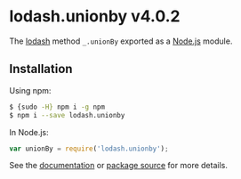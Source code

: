 # lodash.unionby v4.0.2

The [lodash](https://lodash.com/) method `_.unionBy` exported as a [Node.js](https://nodejs.org/) module.

## Installation

Using npm:
```bash
$ {sudo -H} npm i -g npm
$ npm i --save lodash.unionby
```

In Node.js:
```js
var unionBy = require('lodash.unionby');
```

See the [documentation](https://lodash.com/docs#unionBy) or [package source](https://github.com/lodash/lodash/blob/4.0.2-npm-packages/lodash.unionby) for more details.
